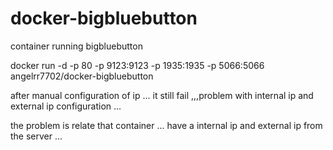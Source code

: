 docker-bigbluebutton
====================

container running bigbluebutton

 docker run -d -p 80 -p 9123:9123 -p 1935:1935 -p 5066:5066 angelrr7702/docker-bigbluebutton


after manual configuration of ip ... it still fail ,,,problem with internal ip and external ip configuration ...

the problem is relate that container ... have a internal ip and external ip from the server ...
